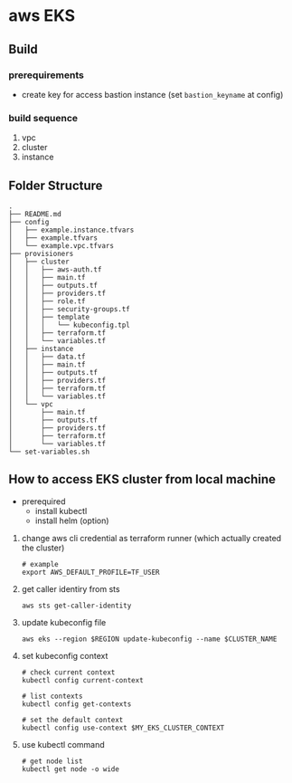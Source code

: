 # aws EKS

## Build

### prerequirements

- create key for access bastion instance (set `bastion_keyname` at config)

### build sequence

1. vpc
2. cluster
3. instance

## Folder Structure

```
.
├── README.md
├── config
│   ├── example.instance.tfvars
│   ├── example.tfvars
│   └── example.vpc.tfvars
├── provisioners
│   ├── cluster
│   │   ├── aws-auth.tf
│   │   ├── main.tf
│   │   ├── outputs.tf
│   │   ├── providers.tf
│   │   ├── role.tf
│   │   ├── security-groups.tf
│   │   ├── template
│   │   │   └── kubeconfig.tpl
│   │   ├── terraform.tf
│   │   └── variables.tf
│   ├── instance
│   │   ├── data.tf
│   │   ├── main.tf
│   │   ├── outputs.tf
│   │   ├── providers.tf
│   │   ├── terraform.tf
│   │   └── variables.tf
│   └── vpc
│       ├── main.tf
│       ├── outputs.tf
│       ├── providers.tf
│       ├── terraform.tf
│       └── variables.tf
└── set-variables.sh
```

## How to access EKS cluster from local machine

- prerequired
  - install kubectl
  - install helm (option)

1. change aws cli credential as terraform runner (which actually created the cluster)
    ```
    # example
    export AWS_DEFAULT_PROFILE=TF_USER
    ```
2. get caller identiry from sts
    ```
    aws sts get-caller-identity
    ```
3. update kubeconfig file
    ```
    aws eks --region $REGION update-kubeconfig --name $CLUSTER_NAME
    ```
4. set kubeconfig context
    ```
    # check current context
    kubectl config current-context

    # list contexts
    kubectl config get-contexts

    # set the default context
    kubectl config use-context $MY_EKS_CLUSTER_CONTEXT
    ```
5. use kubectl command
    ```
    # get node list
    kubectl get node -o wide
    ```
